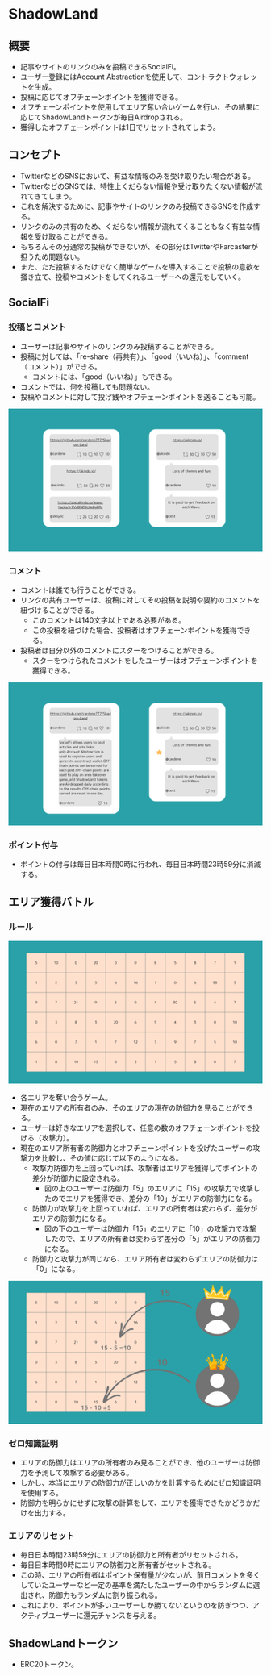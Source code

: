 # ShadowLand

## 概要

- 記事やサイトのリンクのみを投稿できるSocialFi。
- ユーザー登録にはAccount Abstractionを使用して、コントラクトウォレットを生成。
- 投稿に応じてオフチェーンポイントを獲得できる。
- オフチェーンポイントを使用してエリア奪い合いゲームを行い、その結果に応じてShadowLandトークンが毎日Airdropされる。
- 獲得したオフチェーンポイントは1日でリセットされてしまう。

## コンセプト

- TwitterなどのSNSにおいて、有益な情報のみを受け取りたい場合がある。
- TwitterなどのSNSでは、特性上くだらない情報や受け取りたくない情報が流れてきてしまう。
- これを解決するために、記事やサイトのリンクのみ投稿できるSNSを作成する。
- リンクのみの共有のため、くだらない情報が流れてくることもなく有益な情報を受け取ることができる。
- もちろんその分通常の投稿ができないが、その部分はTwitterやFarcasterが担うため問題ない。
- また、ただ投稿するだけでなく簡単なゲームを導入することで投稿の意欲を掻き立て、投稿やコメントをしてくれるユーザーへの還元をしていく。

## SocialFi

### 投稿とコメント

- ユーザーは記事やサイトのリンクのみ投稿することができる。
- 投稿に対しては、「re-share（再共有）」、「good（いいね）」、「comment（コメント）」ができる。
  - コメントには、「good（いいね）」もできる。
- コメントでは、何を投稿しても問題ない。
- 投稿やコメントに対して投げ銭やオフチェーンポイントを送ることも可能。

![投稿とコメント](./assets/post.png)

### コメント

- コメントは誰でも行うことができる。
- リンクの共有ユーザーは、投稿に対してその投稿を説明や要約のコメントを紐づけることができる。
  - このコメントは140文字以上である必要がある。
  - この投稿を紐づけた場合、投稿者はオフチェーンポイントを獲得できる。
- 投稿者は自分以外のコメントにスターをつけることができる。
  - スターをつけられたコメントをしたユーザーはオフチェーンポイントを獲得できる。

![コメント](./assets/comment.png)

### ポイント付与

- ポイントの付与は毎日日本時間0時に行われ、毎日日本時間23時59分に消滅する。

## エリア獲得バトル

### ルール

![エリア](./assets/area.png)

- 各エリアを奪い合うゲーム。
- 現在のエリアの所有者のみ、そのエリアの現在の防御力を見ることができる。
- ユーザーは好きなエリアを選択して、任意の数のオフチェーンポイントを投げる（攻撃力）。
- 現在のエリア所有者の防御力とオフチェーンポイントを投げたユーザーの攻撃力を比較し、その値に応じて以下のようになる。
  - 攻撃力防御力を上回っていれば、攻撃者はエリアを獲得してポイントの差分が防御力に設定される。
    - 図の上のユーザーは防御力「5」のエリアに「15」の攻撃力で攻撃したのでエリアを獲得でき、差分の「10」がエリアの防御力になる。
  - 防御力が攻撃力を上回っていれば、エリアの所有者は変わらず、差分がエリアの防御力になる。
    - 図の下のユーザーは防御力「15」のエリアに「10」の攻撃力で攻撃したので、エリアの所有者は変わらず差分の「5」がエリアの防御力になる。
  - 防御力と攻撃力が同じなら、エリア所有者は変わらずエリアの防御力は「0」になる。

![バトル](./assets/battle.png)

### ゼロ知識証明

- エリアの防御力はエリアの所有者のみ見ることができ、他のユーザーは防御力を予測して攻撃する必要がある。
- しかし、本当にエリアの防御力が正しいのかを計算するためにゼロ知識証明を使用する。
- 防御力を明らかにせずに攻撃の計算をして、エリアを獲得できたかどうかだけを出力する。

### エリアのリセット

- 毎日日本時間23時59分にエリアの防御力と所有者がリセットされる。
- 毎日日本時間0時にエリアの防御力と所有者がセットされる。
- この時、エリアの所有者はポイント保有量が少ないが、前日コメントを多くしていたユーザーなど一定の基準を満たしたユーザーの中からランダムに選出され、防御力もランダムに割り振られる。
- これにより、ポイントが多いユーザーしか勝てないというのを防ぎつつ、アクティブユーザーに還元チャンスを与える。

## ShadowLandトークン

- ERC20トークン。
